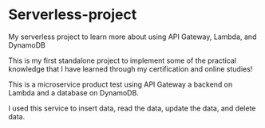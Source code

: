 # Serverless-project
My serverless project to learn more about using API Gateway, Lambda, and DynamoDB

This is my first standalone project to implement some of the practical knowledge that I have learned through my certification and online studies!

This is a microservice product test using API Gateway a backend on Lambda and a database on DynamoDB.

I used this service to insert data, read the data, update the data, and delete data.


